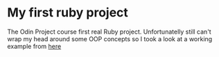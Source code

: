 # My first ruby project

The Odin Project course first real Ruby project.
Unfortunatelly still can't wrap my head around some OOP concepts so I took a look at a working example from [here]("https://rosettacode.org/wiki/Tic-tac-toe#Ruby")